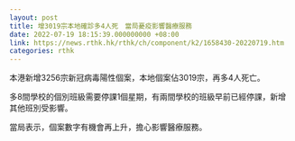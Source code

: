 ```yaml
---
layout: post
title: 增3019宗本地確診多4人死　當局憂疫影響醫療服務
date: 2022-07-19 18:15:39.000000000 +08:00
link: https://news.rthk.hk/rthk/ch/component/k2/1658430-20220719.htm
categories: rthk
---
```


本港新增3256宗新冠病毒陽性個案，本地個案佔3019宗，再多4人死亡。

多8間學校的個別班級需要停課1個星期，有兩間學校的班級早前已經停課，新增其他班別受影響。

當局表示，個案數字有機會再上升，擔心影響醫療服務。

